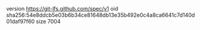 version https://git-lfs.github.com/spec/v1
oid sha256:54e8ddcb5e03b6b34ce81648db13e35b492e0c4a8ca6641c7d140d01daf97f60
size 7004

